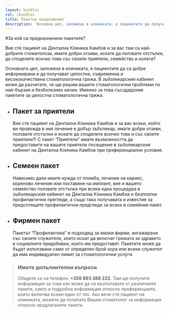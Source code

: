 ```yaml
---
layout: bundles
rel: /bundles
title: Пакетни предложения
description: 'Основна цел, заложена в клиниката, е пациентите да получават цялостна, съвременна и висококачествена стоматологична грижа от добър зъболекар, именно за това създадохме пакетите за цялостна стоматологична грижа.'
---
```

#За кой са предназначени пакетите?

Вие сте пациент на Дентална Клиника Камбов и за вас там са най-добрите стоматолози, имате добри отзиви, искате да ползвате отстъпки, да споделите всичко това със своите приятели, семейство и колеги?

Основната цел, заложена в клиниката, е пациентите да са добре информирани и да получават цялостна, съвременна и висококачествена стоматологична грижа. В зъболекарския кабинет може да разчитате, че ще решим вашите стоматологични проблеми по най-бързия и безболезнен начин. Именно за това съсздадохме пакетите за цялостна стоматологична грижа.

-   ## Пакет за приятели
    Вие сте пациент на Дентална Клиника Камбов и за вас всеки, който ви провежда в нея лечение е добър зъболекар, имате добри отзиви, ползвате отстъпки и искате да споделите всичко това и със своите приятели?! С пакет “Приятели” имате възможността да предоставите на вашите приятели посещение в зъболекарския кабинет на Дентална Клиника Камбов при преференциални условия.

-   ## Семеен пакет
    Нависимо дали имате нужда от пломба, лечение на кариес, кореново лечение или поставяне на имплант, вие и вашето семейство ползвате отстъпка при всяка една процедура в зъболекарския кабинет на Дентална Клиника Камбов и безплатни профилактични прегледи, а също така получавата и известие за предсотящите профилактични предгледи за всеки в семейния пакет.

-   ## Фирмен пакет
    Пакетът “Профилактика” е подходящ за малки фирми, ангажирани със своите служители, които искат да включат грижата за здравето в социалните придобивки, които им предоставят. Пакетите може да бъдат използвани само от определен брой хора или всеки служител да има индивидуален лимит за стоматологични услуги.

> ### Имате допълнителни въпроси
> Обадете се на телефон: **+359 893 388 222**. Там ще получите информация за това как може да се възползвате от различните пакети, както и подробна информация относно преференциите, които включва всеки един от тях.
> Ако вече сте пациент на клиниката, можете да попитате Вашия стоматолог за информация относно предлаганите пакети.
